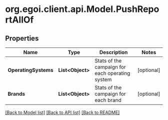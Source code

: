 
# org.egoi.client.api.Model.PushReportAllOf

## Properties

Name | Type | Description | Notes
------------ | ------------- | ------------- | -------------
**OperatingSystems** | **List&lt;Object&gt;** | Stats of the campaign for each operating system | [optional] 
**Brands** | **List&lt;Object&gt;** | Stats of the campaign for each brand | [optional] 

[[Back to Model list]](../README.md#documentation-for-models)
[[Back to API list]](../README.md#documentation-for-api-endpoints)
[[Back to README]](../README.md)

